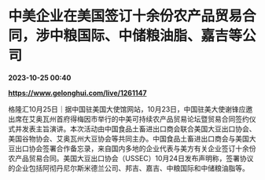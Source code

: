 # 中美企业在美国签订十余份农产品贸易合同，涉中粮国际、中储粮油脂、嘉吉等公司

**2023-10-25 00:40**

**https://www.gelonghui.com/live/1261147**

格隆汇10月25日｜据中国驻美国大使馆网站，10月23日，中国驻美大使谢锋应邀出席在艾奥瓦州首府得梅因市举行的中美可持续农产品贸易论坛暨贸易合同签约仪式并发表主旨演讲。本次活动由中国食品土畜进出口商会联合美国大豆出口协会、美国谷物协会、艾奥瓦州大豆协会等共同主办。中国食品土畜进出口商会与美国大豆出口协会签署合作备忘录，来自国内多地的企业代表与美方有关企业签订十余份农产品贸易合同。美国大豆出口协会（USSEC）10月24日发布声明称，签署协议的企业包括阿彻丹尼尔斯米德兰公司、邦吉、嘉吉、中粮国际和中储粮油脂等。